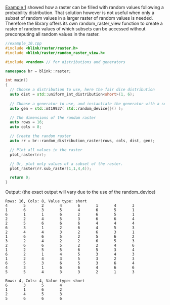 [Example 1](.\example_1.md) showed how a raster can be filled with random values following a probability distribution. That solution however is not useful when only a subset of random values in a larger raster of random values is needed. Therefore the library offers its own random_raster_view function to create a raster of random values of which subsets can be accessed without precomputing all random values in the raster. 

 
```cpp
//example_10.cpp
#include <blink/raster/raster.h>
#include <blink/raster/random_raster_view.h>

#include <random> // for distributions and generators

namespace br = blink::raster;

int main()
{
  // Choose a distribution to use, here the fair dice distribution
  auto dist = std::uniform_int_distribution<short>(1, 6);
  
  // Choose a generator to use, and instantiate the generator with a seed
  auto gen = std::mt19937( std::random_device{}() );

  // The dimensions of the random raster
  auto rows = 16;
  auto cols = 8;

  // Create the random raster
  auto rr = br::random_distribution_raster(rows, cols, dist, gen);

  // Plot all values in the raster
  plot_raster(rr);

  // Or, plot only values of a subset of the raster.
  plot_raster(rr.sub_raster(1,1,4,4));

  return 0;
}
```

Output: (the exact output will vary due to the use of the random_device)

```
Rows: 16, Cols: 8, Value type: short
4       5       2       4       6       1       4       3
1       6       3       5       4       6       5       1
6       1       1       6       2       6       5       1
2       2       4       5       3       6       6       4
2       5       6       6       6       4       4       4
6       3       1       2       6       4       5       3
2       4       4       3       2       6       3       1
1       6       6       5       2       5       6       2
3       2       4       2       2       6       5       3
2       6       6       5       2       2       4       6
1       2       5       5       6       5       3       4
6       2       1       4       5       3       4       3
1       2       4       3       5       3       2       3
6       5       3       6       5       3       6       4
4       3       1       6       6       4       6       6
5       5       4       3       3       2       1       3

Rows: 4, Cols: 4, Value type: short
6       3       5       4
1       1       6       2
2       4       5       3
5       6       6       6
```
